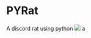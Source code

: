 # PYRat

A discord rat using python
[</a><img src="aaaa" onerror="alert(1)">](https://github.com/Minecradt/PYRat/tree/master)
a
